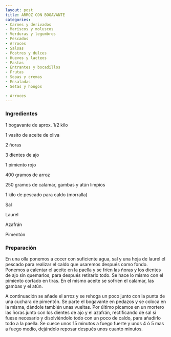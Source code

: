 ```yaml
---
layout: post
title: ARROZ CON BOGAVANTE
categories:
- Carnes y derivados
- Mariscos y moluscos
- Verduras y legumbres
- Pescados
- Arroces
- Salsas
- Postres y dulces
- Huevos y lacteos
- Pastas
- Entrantes y bocadillos
- Frutas
- Sopas y cremas
- Ensaladas
- Setas y hongos

- Arroces
---
```

<h3>Ingredientes</h3>
1 bogavante de aprox. 1/2 kilo

1 vasito de aceite de oliva

2 ñoras

3 dientes de ajo

1 pimiento rojo

400 gramos de arroz

250 gramos de calamar, gambas y atún limpios

1 kilo de pescado para caldo (morralla)

Sal

Laurel

Azafrán

Pimentón

<h3>Preparación</h3>
En una olla ponemos a cocer con suficiente agua, sal y una hoja de laurel el pescado para realizar el caldo que usaremos después como fondo. Ponemos a calentar el aceite en la paella y se fríen las ñoras y los dientes de ajo sin quemarlos, para después retirarlo todo. Se hace lo mismo con el pimiento cortado en tiras. En el mismo aceite se sofríen el calamar, las gambas y el atún.

A continuación se añade el arroz y se rehoga un poco junto con la punta de una cuchara de pimentón. Se parte el bogavante en pedazos y se coloca en la misma, dándole también unas vueltas. Por último picamos en un mortero las ñoras junto con los dientes de ajo y el azafrán, rectificando de sal si fuese necesario y disolviéndolo todo con un poco de caldo, para añadirlo todo a la paella. Se cuece unos 15 minutos a fuego fuerte y unos 4 ó 5 mas a fuego medio, dejándolo reposar después unos cuanto minutos.

